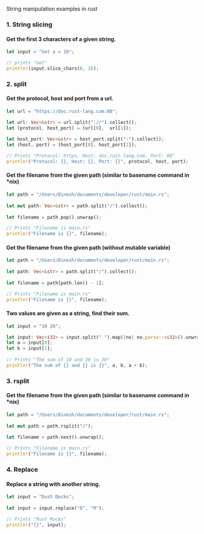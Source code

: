 String manipulation examples in rust

### 1. String slicing

#### Get the first 3 characters of a given string.

```rust
let input = "Get a = 10";

// prints "Get"
println!(input.slice_chars(0, 3));
```

### 2. split

#### Get the protocol, host and port from a url.

```rust
let url = "https://doc.rust-lang.com:80";

let url: Vec<&str> = url.split("://").collect();
let (protocol, host_port) = (url[0],  url[1]);
    
let host_port: Vec<&str> = host_port.split(":").collect();
let (host, port) = (host_port[0], host_port[1]);

// Prints "Protocol: https, Host: doc.rust-lang.com, Port: 80"
println!("Protocol: {}, Host: {}, Port: {}", protocol, host, port);
```

#### Get the filename from the given path (similar to basename command in *nix)

```rust
let path = "/Users/Dinesh/documents/developer/rust/main.rs";
    
let mut path: Vec<&str> = path.split("/").collect();
    
let filename = path.pop().unwrap();

// Prints "Filename is main.rs"
println!("Filename is {}", filename);
```

#### Get the filename from the given path (without mutable variable)

```rust
let path = "/Users/Dinesh/documents/developer/rust/main.rs";
    
let path: Vec<&str> = path.split("/").collect();
    
let filename = path[path.len() - 1];

// Prints "Filename is main.rs"
println!("Filename is {}", filename);
```

#### Two values are given as a string, find their sum. 

```rust
let input = "10 20";

let input: Vec<i32> = input.split(" ").map(|no| no.parse::<i32>().unwrap()).collect();
let a = input[0];
let b = input[1];
   
// Prints "The sum of 10 and 20 is 30"
println!("The sum of {} and {} is {}", a, b, a + b);
```

### 3. rsplit

#### Get the filename from the given path (similar to basename command in *nix)

```rust
let path = "/Users/Dinesh/documents/developer/rust/main.rs";
    
let mut path = path.rsplit("/");
    
let filename = path.next().unwrap();

// Prints "Filename is main.rs"
println!("Filename is {}", filename);
```

### 4. Replace

#### Replace a string with another string.
```rust
let input = "Dust Docks";
   
let input = input.replace("D", "R");

// Prints "Rust Rocks"
println!("{}", input);
```
